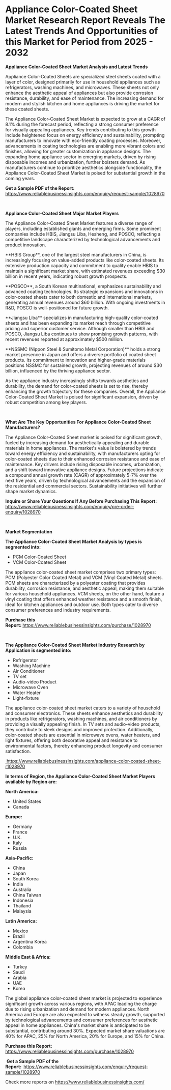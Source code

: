 <p><h1>Appliance Color-Coated Sheet Market Research Report Reveals The Latest Trends And Opportunities of this Market for Period from 2025 - 2032</h1></p><p><strong>Appliance Color-Coated Sheet Market Analysis and Latest Trends</strong></p>
<p><p>Appliance Color-Coated Sheets are specialized steel sheets coated with a layer of color, designed primarily for use in household appliances such as refrigerators, washing machines, and microwaves. These sheets not only enhance the aesthetic appeal of appliances but also provide corrosion resistance, durability, and ease of maintenance. The increasing demand for modern and stylish kitchen and home appliances is driving the market for these coated sheets.</p><p>The Appliance Color-Coated Sheet Market is expected to grow at a CAGR of 8.1% during the forecast period, reflecting a strong consumer preference for visually appealing appliances. Key trends contributing to this growth include heightened focus on energy efficiency and sustainability, prompting manufacturers to innovate with eco-friendly coating processes. Moreover, advancements in coating technologies are enabling more vibrant colors and finishes, allowing for greater customization in appliance designs. The expanding home appliance sector in emerging markets, driven by rising disposable incomes and urbanization, further bolsters demand. As manufacturers continue to prioritize aesthetics alongside functionality, the Appliance Color-Coated Sheet Market is poised for substantial growth in the coming years.</p></p>
<p><strong>Get a Sample PDF of the Report:&nbsp;</strong> <a href="https://www.reliablebusinessinsights.com/enquiry/request-sample/1028970?utm_campaign=2239&utm_medium=2&utm_source=Github&utm_content=ia&utm_term=24032025&utm_id=appliance-color-coated-sheet">https://www.reliablebusinessinsights.com/enquiry/request-sample/1028970</a></p>
<p>&nbsp;</p>
<p><strong>Appliance Color-Coated Sheet Major Market Players</strong></p>
<p><p>The Appliance Color-Coated Sheet Market features a diverse range of players, including established giants and emerging firms. Some prominent companies include HBIS, Jiangsu Liba, Hesheng, and POSCO, reflecting a competitive landscape characterized by technological advancements and product innovation.</p><p>**HBIS Group**, one of the largest steel manufacturers in China, is increasingly focusing on value-added products like color-coated sheets. Its extensive production capacity and commitment to quality enable HBIS to maintain a significant market share, with estimated revenues exceeding $30 billion in recent years, indicating robust growth prospects.</p><p>**POSCO**, a South Korean multinational, emphasizes sustainability and advanced coating technologies. Its strategic expansions and innovations in color-coated sheets cater to both domestic and international markets, generating annual revenues around $60 billion. With ongoing investments in R&D, POSCO is well-positioned for future growth.</p><p>**Jiangsu Liba** specializes in manufacturing high-quality color-coated sheets and has been expanding its market reach through competitive pricing and superior customer service. Although smaller than HBIS and POSCO, Jiangsu Liba continues to show promising growth patterns, with recent revenues reported at approximately $500 million.</p><p>**NSSMC (Nippon Steel & Sumitomo Metal Corporation)** holds a strong market presence in Japan and offers a diverse portfolio of coated sheet products. Its commitment to innovation and higher-grade materials positions NSSMC for sustained growth, projecting revenues of around $30 billion, influenced by the thriving appliance sector.</p><p>As the appliance industry increasingly shifts towards aesthetics and durability, the demand for color-coated sheets is set to rise, thereby enhancing the growth trajectory for these companies. Overall, the Appliance Color-Coated Sheet Market is poised for significant expansion, driven by robust competition among key players.</p></p>
<p>&nbsp;</p>
<p><strong>What Are The Key Opportunities For Appliance Color-Coated Sheet Manufacturers?</strong></p>
<p><p>The Appliance Color-Coated Sheet market is poised for significant growth, fueled by increasing demand for aesthetically appealing and durable materials in home appliances. The market's value is bolstered by trends toward energy efficiency and sustainability, with manufacturers opting for color-coated sheets due to their enhanced corrosion resistance and ease of maintenance. Key drivers include rising disposable incomes, urbanization, and a shift toward innovative appliance designs. Future projections indicate a compound annual growth rate (CAGR) of approximately 5-7% over the next five years, driven by technological advancements and the expansion of the residential and commercial sectors. Sustainability initiatives will further shape market dynamics.</p></p>
<p><strong>Inquire or Share Your Questions If Any Before Purchasing This Report:</strong> <a href="https://www.reliablebusinessinsights.com/enquiry/pre-order-enquiry/1028970?utm_campaign=2239&utm_medium=2&utm_source=Github&utm_content=ia&utm_term=24032025&utm_id=appliance-color-coated-sheet">https://www.reliablebusinessinsights.com/enquiry/pre-order-enquiry/1028970</a></p>
<p>&nbsp;</p>
<p><strong>Market Segmentation</strong></p>
<p><strong>The Appliance Color-Coated Sheet Market Analysis by types is segmented into:</strong></p>
<p><ul><li>PCM Color-Coated Sheet</li><li>VCM Color-Coated Sheet</li></ul></p>
<p><p>The appliance color-coated sheet market comprises two primary types: PCM (Polyester Color Coated Metal) and VCM (Vinyl Coated Metal) sheets. PCM sheets are characterized by a polyester coating that provides durability, corrosion resistance, and aesthetic appeal, making them suitable for various household appliances. VCM sheets, on the other hand, feature a vinyl coating that offers enhanced weather resistance and a smooth finish, ideal for kitchen appliances and outdoor use. Both types cater to diverse consumer preferences and industry requirements.</p></p>
<p><strong>Purchase this Report:&nbsp;</strong><a href="https://www.reliablebusinessinsights.com/purchase/1028970?utm_campaign=2239&utm_medium=2&utm_source=Github&utm_content=ia&utm_term=24032025&utm_id=appliance-color-coated-sheet">https://www.reliablebusinessinsights.com/purchase/1028970</a></p>
<p>&nbsp;</p>
<p><strong>The Appliance Color-Coated Sheet Market Industry Research by Application is segmented into:</strong></p>
<p><ul><li>Refrigerator</li><li>Washing Machine</li><li>Air Conditioner</li><li>TV set</li><li>Audio-video Product</li><li>Microwave Oven</li><li>Water Heater</li><li>Light-fixture</li></ul></p>
<p><p>The appliance color-coated sheet market caters to a variety of household and consumer electronics. These sheets enhance aesthetics and durability in products like refrigerators, washing machines, and air conditioners by providing a visually appealing finish. In TV sets and audio-video products, they contribute to sleek designs and improved protection. Additionally, color-coated sheets are essential in microwave ovens, water heaters, and light fixtures, offering both decorative appeal and resistance to environmental factors, thereby enhancing product longevity and consumer satisfaction.</p></p>
<p><a href="https://www.reliablebusinessinsights.com/appliance-color-coated-sheet-r1028970?utm_campaign=2239&utm_medium=2&utm_source=Github&utm_content=ia&utm_term=24032025&utm_id=appliance-color-coated-sheet">&nbsp;https://www.reliablebusinessinsights.com/appliance-color-coated-sheet-r1028970</a></p>
<p><strong>In terms of Region, the Appliance Color-Coated Sheet Market Players available by Region are:</strong></p>
<p>
    <p> <strong> North America: </strong>
        <ul>
            <li>United States</li>
            <li>Canada</li>
        </ul>
        </p> 
    <p> <strong> Europe: </strong>
        <ul>
            <li>Germany</li>
            <li>France</li>
            <li>U.K.</li>
            <li>Italy</li>
            <li>Russia</li>
        </ul>
        </p> 
    <p> <strong> Asia-Pacific: </strong>
        <ul>
            <li>China</li>
            <li>Japan</li>
            <li>South Korea</li>
            <li>India</li>
            <li>Australia</li>
            <li>China Taiwan</li>
            <li>Indonesia</li>
            <li>Thailand</li>
            <li>Malaysia</li>
        </ul>
        </p> 
    <p> <strong> Latin America: </strong>
        <ul>
            <li>Mexico</li>
            <li>Brazil</li>
            <li>Argentina Korea</li>
            <li>Colombia</li>
        </ul>
        </p> 
    <p> <strong> Middle East & Africa: </strong>
        <ul>
            <li>Turkey</li>
            <li>Saudi</li>
            <li>Arabia</li>
            <li>UAE</li>
            <li>Korea</li>
        </ul>
    </p>
    </p>
<p><p>The global appliance color-coated sheet market is projected to experience significant growth across various regions, with APAC leading the charge due to rising urbanization and demand for modern appliances. North America and Europe are also expected to witness steady growth, supported by technological advancements and consumer preferences for aesthetic appeal in home appliances. China's market share is anticipated to be substantial, contributing around 30%. Expected market share valuations are 40% for APAC, 25% for North America, 20% for Europe, and 15% for China.</p></p>
<p><strong>Purchase this Report: </strong><a href="https://www.reliablebusinessinsights.com/purchase/1028970?utm_campaign=2239&utm_medium=2&utm_source=Github&utm_content=ia&utm_term=24032025&utm_id=appliance-color-coated-sheet">https://www.reliablebusinessinsights.com/purchase/1028970</a></p>
<p>&nbsp;<strong>Get a Sample PDF of the Report:&nbsp;&nbsp;</strong><a href="https://www.reliablebusinessinsights.com/enquiry/request-sample/1028970?utm_campaign=2239&utm_medium=2&utm_source=Github&utm_content=ia&utm_term=24032025&utm_id=appliance-color-coated-sheet">https://www.reliablebusinessinsights.com/enquiry/request-sample/1028970</a></p>
<p><strong></strong></p>
<p>Check more reports on <a href="https://www.reliablebusinessinsights.com/?utm_campaign=2239&utm_medium=2&utm_source=Github&utm_content=ia&utm_term=24032025&utm_id=appliance-color-coated-sheet">https://www.reliablebusinessinsights.com/</a></p>